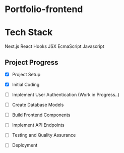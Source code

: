 # Portfolio-frontend

# Tech Stack 

Next.js
React Hooks
JSX
EcmaScript
Javascript


## Project Progress

- [x] Project Setup
- [x] Initial Coding
- [ ] Implement User Authentication (Work in Progress..)
- [ ] Create Database Models
- [ ] Build Frontend Components
- [ ] Implement API Endpoints
- [ ] Testing and Quality Assurance
- [ ] Deployment

